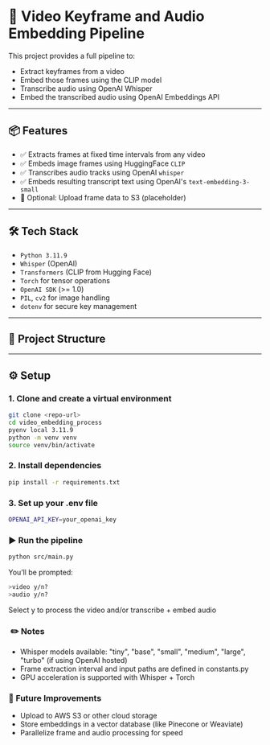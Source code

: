 # 🧠 Video Keyframe and Audio Embedding Pipeline

This project provides a full pipeline to:

- Extract keyframes from a video
- Embed those frames using the CLIP model
- Transcribe audio using OpenAI Whisper
- Embed the transcribed audio using OpenAI Embeddings API

---

## 📦 Features

- ✅ Extracts frames at fixed time intervals from any video
- ✅ Embeds image frames using HuggingFace `CLIP`
- ✅ Transcribes audio tracks using OpenAI `whisper`
- ✅ Embeds resulting transcript text using OpenAI's `text-embedding-3-small`
- 🧪 Optional: Upload frame data to S3 (placeholder)

---

## 🛠️ Tech Stack

- `Python 3.11.9`
- `Whisper` (OpenAI)
- `Transformers` (CLIP from Hugging Face)
- `Torch` for tensor operations
- `OpenAI SDK` (>= 1.0)
- `PIL`, `cv2` for image handling
- `dotenv` for secure key management

---

## 📂 Project Structure

---

## ⚙️ Setup

### 1. Clone and create a virtual environment

```bash
git clone <repo-url>
cd video_embedding_process
pyenv local 3.11.9
python -m venv venv
source venv/bin/activate
```

### 2. Install dependencies

```bash
pip install -r requirements.txt
```

### 3. Set up your .env file

```bash
OPENAI_API_KEY=your_openai_key
```

### ▶️ Run the pipeline

```bash
python src/main.py
```

You’ll be prompted:

```bash
>video y/n?
>audio y/n?
```

Select y to process the video and/or transcribe + embed audio

###  ✏️ Notes

- Whisper models available: "tiny", "base", "small", "medium", "large", "turbo" (if using OpenAI hosted)
- Frame extraction interval and input paths are defined in constants.py
- GPU acceleration is supported with Whisper + Torch

### 📌 Future Improvements

- Upload to AWS S3 or other cloud storage
- Store embeddings in a vector database (like Pinecone or Weaviate)
- Parallelize frame and audio processing for speed
